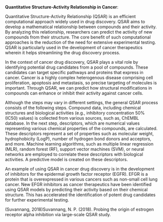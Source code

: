 **Quantitative Structure-Activity Relationship in Cancer**:

Quantitative Structure-Activity Relationship (QSAR) is an efficient computational approach widely used in drug discovery. QSAR aims to develop a mathematical relationship between compounds and their activity. By analyzing this relationship, researchers can predict the activity of new compounds from their structure. The core benefit of such computational approaches is the reduction of the need for extensive experimental testing. QSAR is particularly used in the development of cancer therapeutics wherein it helps streamlining the drug discovery process.

In the context of cancer drug discovery, QSAR plays a vital role by identifying potential drug candidates from a pool of compounds. These candidates can target specific pathways and proteins that express in cancer. Cancer is a highly complex heterogenous disease comprising cell proliferation, apoptosis and metastasis, so precise targeting of molecules is important. Through QSAR, we can predict how structural modifications in compounds can enhance or inhibit their activity against cancer cells. 

Although the steps may vary in different settings, the general QSAR process consists of the following steps. Compound data, including chemical structures and biological activities (e.g., inhibitory concentration 50% (IC50) values) is collected from various sources, such as, ChEMBL database. In the next step, descriptors, which are numerical values representing various chemical properties of the compounds, are calculated. These descriptors represent a set of properties such as molecular weight, hydrophobicity (LogP), number of hydrogen bond donors and acceptors, and more. Machine learning algorithms, such as multiple linear regression (MLR), random forest (RF), support vector machines (SVM), or neural networks are employed to correlate these descriptors with biological activities. A predictive model is created on these descriptors.

An example of using QSAR in cancer drug discovery is in the development of inhibitors for the epidermal growth factor receptor (EGFR). EFGR is a protein that is overexpressed in various cancers such as non-small cell lung cancer. New EFGR inhibitors as cancer therapeutics have been identified using QSAR models by predicting their activity based on their chemical structure. This has accelerated the identification of potent drug candidates for further experimental testing.

<!--[if supportFields]><span style='mso-element:
 field-begin'></span><span style='mso-ansi-language:EN-US'><span
 style='mso-spacerun:yes'> </span></span><span lang=EN-US style='mso-ansi-language:
 EN-US'>CITATION Suv18 \l 1033 </span><span style='mso-element:field-separator'></span><![endif]-->(Suvannang, 2018)<!--[if supportFields]><span
 style='mso-element:field-end'></span><![endif]--> conducted a large scale QSAR study aiding in the development of potent inhibitors against estrogen receptor alpha. They used molecular fingerprints as a descriptor type because of its ability to extensively label structural properties of compounds using mathematical values. Their QSAR model can be used as a filter to screen potent compounds against ER alpha receptors in breast cancer.&#x20;

QSAR is a robust tool in cancer drug discovery that enables the efficient prediction of compound activity and development of new therapeutic agents. The main benefit of using QSAR is that it employs computational power for a vast chemical data, thus reducing time and cost associated with drug development.

**References:**

<!--[if supportFields]><span lang=en-PK><span
style='mso-element:field-begin'></span></span><span lang=en-PK
style='mso-ansi-language:EN-US'><span style='mso-spacerun:yes'> </span></span><span
lang=EN-US style='mso-ansi-language:EN-US'>BIBLIOGRAPHY <span
style='mso-spacerun:yes'> </span>\l 1033 </span><span lang=en-PK><span
style='mso-element:field-separator'></span></span><![endif]-->Suvannang, N. P. (2018). Probing the origin of estrogen receptor alpha inhibition via large-scale QSAR study.

<!--[if supportFields]><span lang=en-PK><span style='mso-element:field-end'></span></span><![endif]--> 
